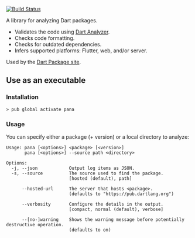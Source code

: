 [![Build Status](https://travis-ci.org/dart-lang/pana.svg?branch=master)](https://travis-ci.org/dart-lang/pana)

A library for analyzing Dart packages.

* Validates the code using [Dart Analyzer](https://www.dartlang.org/tools/analyzer).
* Checks code formatting.
* Checks for outdated dependencies.
* Infers supported platforms: Flutter, web, and/or server.

Used by the [Dart Package site](https://pub.dartlang.org/).

## Use as an executable

### Installation

```console
> pub global activate pana
```

### Usage

You can specify either a package (+ version) or a local directory to analyze:

```
Usage: pana [<options>] <package> [<version>]
       pana [<options>] --source path <directory>

Options:
  -j, --json            Output log items as JSON.
  -s, --source          The source used to find the package.
                        [hosted (default), path]
  
      --hosted-url      The server that hosts <package>.
                        (defaults to "https://pub.dartlang.org")
  
      --verbosity       Configure the details in the output.
                        [compact, normal (default), verbose]
  
      --[no-]warning    Shows the warning message before potentially destructive operation.
                        (defaults to on)
```

